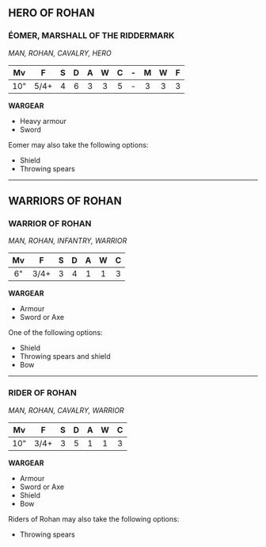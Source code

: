 ## HERO OF ROHAN

<div class="unitCard" markdown>

### ÉOMER, MARSHALL OF THE RIDDERMARK
*MAN, ROHAN, CAVALRY, HERO*

| Mv  | F  | S | D | A | W | C | - | M | W | F |
|:---:|:--:|:-:|:-:|:-:|:-:|:-:|:-:|:-:|:--:|:-:|
| 10" | 5/4+ | 4 | 6 | 3 | 3 | 5 | - | 3 | 3 | 3 |

**WARGEAR**

* Heavy armour 
* Sword

Eomer may also take the following options:

* Shield
* Throwing spears

</div>

---

## WARRIORS OF ROHAN

<div class="unitCard" markdown>

### WARRIOR OF ROHAN
*MAN, ROHAN, INFANTRY, WARRIOR*

| Mv | F  | S | D | A | W | C |
|:--:|:--:|:-:|:-:|:-:|:-:|:-:|
| 6" | 3/4+ | 3 | 4 | 1 | 1 | 3 |

**WARGEAR**

* Armour
* Sword or Axe

One of the following options:

* Shield
* Throwing spears and shield
* Bow

</div>

---

<div class="unitCard" markdown>

### RIDER OF ROHAN
*MAN, ROHAN, CAVALRY, WARRIOR*

| Mv  | F  | S | D | A | W | C |
|:---:|:--:|:-:|:-:|:-:|:-:|:-:|
| 10" | 3/4+ | 3 | 5 | 1 | 1 | 3 |

**WARGEAR**

* Armour
* Sword or Axe
* Shield 
* Bow

Riders of Rohan may also take the following options:

* Throwing spears

</div>